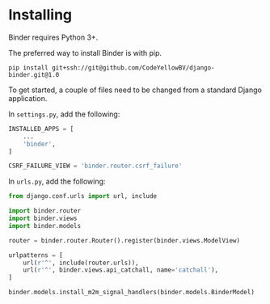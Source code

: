 # Installing

Binder requires Python 3+.

The preferred way to install Binder is with pip.

```
pip install git+ssh://git@github.com/CodeYellowBV/django-binder.git@1.0
```

To get started, a couple of files need to be changed from a standard Django application.

In `settings.py`, add the following:

```python
INSTALLED_APPS = [
	...
	'binder',
]

CSRF_FAILURE_VIEW = 'binder.router.csrf_failure'
```

In `urls.py`, add the following:

```python
from django.conf.urls import url, include

import binder.router
import binder.views
import binder.models

router = binder.router.Router().register(binder.views.ModelView)

urlpatterns = [
	url(r'^', include(router.urls)),
	url(r'^', binder.views.api_catchall, name='catchall'),
]

binder.models.install_m2m_signal_handlers(binder.models.BinderModel)
```

